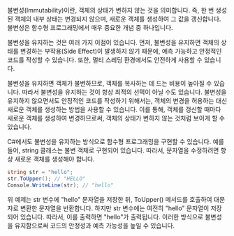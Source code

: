 불변성(Immutability)이란, 객체의 상태가 변하지 않는 것을 의미합니다. 즉, 한 번 생성된 객체의 내부 상태는 변경되지 않으며, 새로운 객체를 생성하여 그 값을 갱신합니다. 불변성은 함수형 프로그래밍에서 매우 중요한 개념 중 하나입니다.

불변성을 유지하는 것은 여러 가지 이점이 있습니다. 먼저, 불변성을 유지하면 객체의 상태를 변경하는 부작용(Side Effect)이 발생하지 않기 때문에, 예측 가능하고 안정적인 코드를 작성할 수 있습니다. 또한, 멀티 스레딩 환경에서도 안전하게 사용할 수 있습니다.

불변성을 유지하면 객체가 불변하므로, 객체를 복사하는 데 드는 비용이 높아질 수 있습니다. 따라서 불변성을 유지하는 것이 항상 최적의 선택이 아닐 수도 있습니다. 불변성을 유지하지 않으면서도 안정적인 코드를 작성하기 위해서는, 객체의 변경을 허용하는 대신 새로운 객체를 생성하는 방법을 사용할 수 있습니다. 이를 통해, 객체를 갱신할 때마다 새로운 객체를 생성하여 변경하므로써, 객체의 상태가 변하지 않는 것처럼 보이게 할 수 있습니다.

C#에서도 불변성을 유지하는 방식으로 함수형 프로그래밍을 구현할 수 있습니다. 예를 들어, string 클래스는 불변 객체로 구현되어 있습니다. 따라서, 문자열을 수정하려면 항상 새로운 객체를 생성해야 합니다.

```c#
string str = "hello";
str.ToUpper(); // "HELLO"
Console.WriteLine(str); // "hello"
```

위 예제는 str 변수에 "hello" 문자열을 저장한 뒤, ToUpper() 메서드를 호출하여 대문자로 변환한 문자열을 반환합니다. 하지만 str 변수에는 여전히 "hello" 문자열이 저장되어 있습니다. 따라서, 이를 출력하면 "hello"가 출력됩니다. 이러한 방식으로 불변성을 유지함으로써 코드의 안정성과 예측 가능성을 높일 수 있습니다.